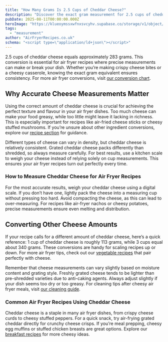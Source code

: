 ```yaml
---
title: "How Many Grams Is 2.5 Cups of Cheddar Cheese?"
description: "Discover the exact gram measurement for 2.5 cups of cheddar cheese with our easy conversion guide—perfect for air fryer recipes!"
pubDate: 2025-08-11T00:00:00.000Z
heroImage: "https://klueoymssxwfnxsvcyhv.supabase.co/storage/v1/object/public/md/how-many-grams-is-2-5-cups-of-cheddar-cheese-3e95425a.webp"
tags:
  - "measurement"
author: "AirFryerRecipes.co.uk"
schema: "<script type=\"application/ld+json\"></script>"
---
```


<p>2.5 cups of cheddar cheese equals approximately 283 grams. This conversion is essential for air fryer recipes where precise measurements can make or break your dish. Whether you’re making crispy cheese bites or a cheesy casserole, knowing the exact gram equivalent ensures consistency. For more air fryer conversions, visit <a href=https://www.airfryerrecipe.co.uk/air-fryer-conversion-chart>our conversion chart</a>.</p>

<h2>Why Accurate Cheese Measurements Matter</h2>
<p>Using the correct amount of cheddar cheese is crucial for achieving the perfect texture and flavour in your air fryer dishes. Too much cheese can make your food greasy, while too little might leave it lacking in richness. This is especially important for recipes like air-fried cheese sticks or cheesy stuffed mushrooms. If you’re unsure about other ingredient conversions, explore our <a href=https://www.airfryerrecipe.co.uk/recipes>recipe section</a> for guidance.</p>

<p>Different types of cheese can vary in density, but cheddar cheese is relatively consistent. Grated cheddar cheese packs differently than shredded, so always measure carefully. For best results, use a kitchen scale to weigh your cheese instead of relying solely on cup measurements. This ensures your air fryer recipes turn out perfectly every time.</p>

<h3>How to Measure Cheddar Cheese for Air Fryer Recipes</h3>
<p>For the most accurate results, weigh your cheddar cheese using a digital scale. If you don’t have one, lightly pack the cheese into a measuring cup without pressing too hard. Avoid compacting the cheese, as this can lead to over-measuring. For recipes like air-fryer nachos or cheesy potatoes, precise measurements ensure even melting and distribution.</p>

<h2>Converting Other Cheese Amounts</h2>
<p>If your recipe calls for a different amount of cheddar cheese, here’s a quick reference: 1 cup of cheddar cheese is roughly 113 grams, while 3 cups equal about 340 grams. These conversions are handy for scaling recipes up or down. For more air fryer tips, check out our <a href=https://www.airfryerrecipe.co.uk/recipe-category/vegetables>vegetable recipes</a> that pair perfectly with cheese.</p>

<p>Remember that cheese measurements can vary slightly based on moisture content and grating style. Freshly grated cheese tends to be lighter than pre-shredded varieties due to anti-caking agents. Always adjust slightly if your dish seems too dry or too greasy. For cleaning tips after cheesy air fryer meals, visit <a href=https://www.airfryerrecipe.co.uk/air-fryer-cleaner>our cleaning guide</a>.</p>

<h3>Common Air Fryer Recipes Using Cheddar Cheese</h3>
<p>Cheddar cheese is a staple in many air fryer dishes, from crispy cheese curds to cheesy stuffed peppers. For a quick snack, try air-frying grated cheddar directly for crunchy cheese crisps. If you’re meal prepping, cheesy egg muffins or stuffed chicken breasts are great options. Explore our <a href=https://www.airfryerrecipe.co.uk/recipe-category/breakfast>breakfast recipes</a> for more cheesy ideas.</p>